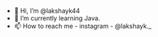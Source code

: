 - 👋 Hi, I’m @lakshayk44
- 🌱 I’m currently learning Java.
- 📫 How to reach me - instagram - @lakshayk._ 

<!---
lakshayk44/lakshayk44 is a ✨ special ✨ repository because its `README.md` (this file) appears on your GitHub profile.
You can click the Preview link to take a look at your changes.
--->
